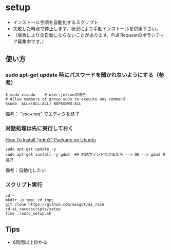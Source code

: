 # setup

* インストール手順を自動化するスクリプト
* 失敗した時点で停止します。状況により手動インストールを併用下さい。
* （場合により全自動にならないことがあります。Pull Requestのボランティア募集中です。） <br>

## 使い方

### sudo apt-get update 時にパスワードを聞かれないようにする（[参考](https://www.hiroom2.com/2018/10/23/ubuntu-1810-sudo-ja/)）

```
$ sudo visudo    # user:jetsonの場合
# Allow members of group sudo to execute any command
%sudo  ALL=(ALL:ALL) NOPASSWD:ALL
```

備考： "esc+:wq" でエディタを終了

### 対話処理は先に実行しておく

[How To Install "gdm3" Package on Ubuntu](https://zoomadmin.com/HowToInstall/UbuntuPackage/gdm3)

```
sudo apt-get update -y
sudo apt-get install -y gdm3  ## 対話ウィンドウが出たら --> OK --> gdm3 を選択
```

備考：自動化したい

### スクリプト実行

```
cd ~
mkdir -p tmp; cd tmp;
git clone https://github.com/seigot/ai_race
cd ai_race/scripts/setup
time ./auto_setup.sh
```

## Tips
* 6時間以上掛かる
